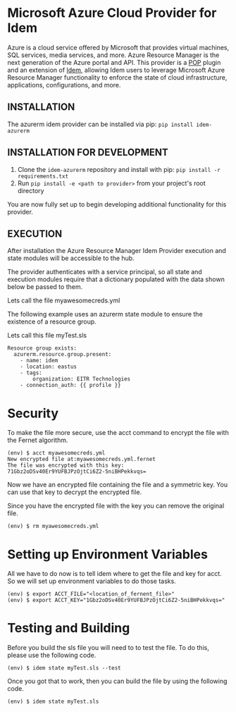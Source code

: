 # Microsoft Azure Cloud Provider for Idem

Azure is a cloud service offered by Microsoft that provides virtual machines, SQL services, media services, and more.
Azure Resource Manager is the next generation of the Azure portal and API. This provider is a [POP](https://gitlab.com/saltstack/pop/pop)
plugin and an extension of [Idem](https://gitlab.com/saltstack/pop/idem), allowing Idem users to leverage Microsoft
Azure Resource Manager functionality to enforce the state of cloud infrastructure, applications, configurations, and
more.

## INSTALLATION
The azurerm idem provider can be installed via pip:
`pip install idem-azurerm`

## INSTALLATION FOR DEVELOPMENT
1. Clone the `idem-azurerm` repository and install with pip:
`pip install -r requirements.txt`
2. Run `pip install -e <path to provider>` from your project's root directory

You are now fully set up to begin developing additional functionality for this provider.

## EXECUTION
After installation the Azure Resource Manager Idem Provider execution and state modules will be accessible to the hub.

The provider authenticates with a service principal, so all state and execution modules require that a dictionary
populated with the data shown below be passed to them.

Lets call the file myawesomecreds.yml

The following example uses an azurerm state module to ensure the existence of a resource group.

Lets call this file myTest.sls
```
Resource group exists:
  azurerm.resource.group.present:
    - name: idem
    - location: eastus
    - tags:
        organization: EITR Technologies
    - connection_auth: {{ profile }}
```

# Security

To make the file more secure, use the acct command to encrypt the file with the Fernet algorithm.

```
(env) $ acct myawesomecreds.yml
New encrypted file at:myawesomecreds.yml.fernet
The file was encrypted with this key:
71Gbz2oDSv40Er9YUFBJPzOjtCi6Z2-5niBHPekkvqs=
```
Now we have an encrypted file containing the file and a symmetric key. You can use that key to decrypt the encrypted file.

Since you have the encrypted file with the key you can remove the original file.

```
(env) $ rm myawesomecreds.yml

```

 # Setting up Environment Variables

 All we have to do now is to tell idem where to get the file and key for acct. So we will set up environment variables to do those tasks.

```
(env) $ export ACCT_FILE="<location_of_fernent_file>"
(env) $ export ACCT_KEY="1Gbz2oDSv40Er9YUFBJPzOjtCi6Z2-5niBHPekkvqs="
```

# Testing and Building
Before you build the sls file you will need to to test the file. To do this,  please use the following code.
```
(env) $ idem state myTest.sls --test
```
Once you got that to work, then you can build the file by using the following code.
```
(env) $ idem state myTest.sls
```
